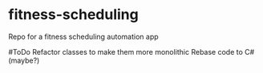 # fitness-scheduling

Repo for a fitness scheduling automation app

#ToDo
Refactor classes to make them more monolithic
Rebase code to C# (maybe?)

